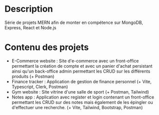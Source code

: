 # Description
Série de projets MERN afin de monter en compétence sur MongoDB, Express, React et Node.js
# Contenu des projets
- E-Commerce website : Site d'e-commerce avec un front-office permettant la création de compte et avec un panier d'achat persistant ainsi qu'un back-office admin permettant les CRUD sur les différents produits (+ Postman) 
- Finance tracker : Application de gestion de finance personnel (+ Vite, Typescript, Clerk, Postman)
- Gym website : Site vitrine d'une salle de sport (+ Postman, Tailwind)
- Notes app : Application avec register et login contenant un front-office permettant les CRUD sur des notes mais également de les épingler ou d'effectuer une recherche. (+ Vite, Tailwind, Bootstrap, Postman)
